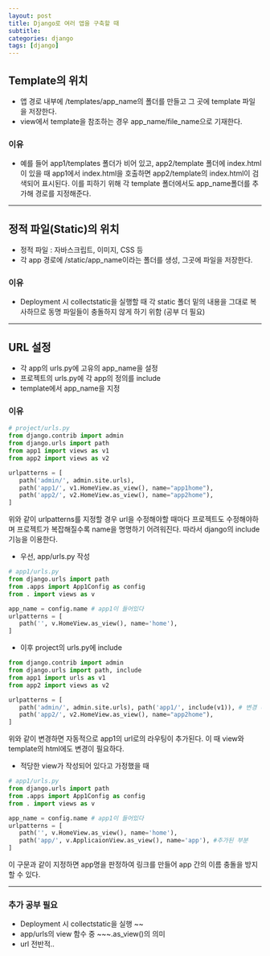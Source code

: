 ```yaml
---
layout: post
title: Django로 여러 앱을 구축할 때
subtitle: 
categories: django
tags: [django]
---
```


## Template의 위치
 - 앱 경로 내부에 /templates/app_name의 폴더를 만들고 그 곳에 template 파일을 저장한다.
 - view에서 template을 참조하는 경우 app_name/file_name으로 기재한다.

### 이유

 - 예를 들어 app1/templates 폴더가 비어 있고, app2/template 폴더에 index.html이 있을 때 app1에서 index.html을 호출하면 app2/template의 index.html이 검색되어 표시된다. 이를 피하기 위해 각 template 폴더에서도 app_name폴더를 추가해 경로를 지정해준다.

 ---

## 정적 파일(Static)의 위치
 - 정적 파일 : 자바스크립트, 이미지, CSS 등
 - 각 app 경로에 /static/app_name이라는 폴더를 생성, 그곳에 파일을 저장한다.

 ### 이유
  - Deployment 시 collectstatic을 실행할 때 각 static 폴더 밑의 내용을 그대로 복사하므로 동명 파일들이 충돌하지 않게 하기 위함 (공부 더 필요)

---

## URL 설정
 - 각 app의 urls.py에 고유의 app_name을 설정
 - 프로젝트의 urls.py에 각 app의 정의를 include
 - template에서 app_name을 지정

### 이유

 ``` python
 # project/urls.py
 from django.contrib import admin
 from django.urls import path
 from app1 import views as v1
 from app2 import views as v2

 urlpatterns = [
    path('admin/', admin.site.urls),
    path('app1/', v1.HomeView.as_view(), name="app1home"),
    path('app2/', v2.HomeView.as_view(), name="app2home"),
 ]
 ```
 위와 같이 urlpatterns를 지정할 경우 url을 수정해야할 때마다 프로젝트도 수정해야하며 프로젝트가 복잡해질수록 name을 명명하기 어려워진다. 따라서 django의 include기능을 이용한다.

 - 우선, app/urls.py 작성
 ```python
 # app1/urls.py
 from django.urls import path
 from .apps import App1Config as config
 from . import views as v

 app_name = config.name # app1이 들어있다
 urlpatterns = [
    path('', v.HomeView.as_view(), name='home'),
 ]
 ```
 - 이후 project의 urls.py에 include
 ```python
 from django.contrib import admin
 from django.urls import path, include
 from app1 import urls as v1
 from app2 import views as v2
 
 urlpatterns = [
    path('admin/', admin.site.urls), path('app1/', include(v1)), # 변경（app1의URL을 추가）
    path('app2/', v2.HomeView.as_view(), name="app2home"),
]
 ```
 위와 같이 변경하면 자동적으로 app1의 url로의 라우팅이 추가된다. 이 때 view와 template의 html에도 변경이 필요하다.

 - 적당한 view가 작성되어 있다고 가정했을 때
 ```python
 # app1/urls.py
 from django.urls import path
 from .apps import App1Config as config
 from . import views as v

 app_name = config.name # app1이 들어있다
 urlpatterns = [
    path('', v.HomeView.as_view(), name='home'),
    path('app/', v.ApplicaionView.as_view(), name='app'), #추가된 부분
 ]
 ```
 

이 구문과 같이 지정하면 app명을 판정하여 링크를 만들어 app 간의 이름 충돌을 방지할 수 있다.


 ---
 ### 추가 공부 필요
 - Deployment 시 collectstatic을 실행 ~~
 - app/urls의 view 함수 중 ~~~.as_view()의 의미
 - url 전반적..
 